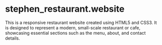 # stephen_restaurant.website
This is a responsive restaurant website created using HTML5 and CSS3. It is designed to represent a modern, small-scale restaurant or cafe, showcasing essential sections such as the menu, about, and contact details.
